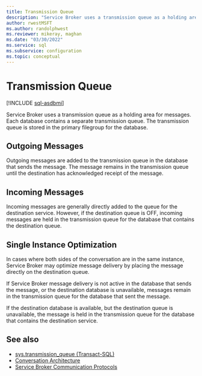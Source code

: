 ```yaml
---
title: Transmission Queue
description: "Service Broker uses a transmission queue as a holding area for messages."
author: rwestMSFT
ms.author: randolphwest
ms.reviewer: mikeray, maghan
ms.date: "03/30/2022"
ms.service: sql
ms.subservice: configuration
ms.topic: conceptual
---
```


# Transmission Queue

[!INCLUDE [sql-asdbmi](../../includes/applies-to-version/sql-asdbmi.md)]

Service Broker uses a transmission queue as a holding area for messages. Each database contains a separate transmission queue. The transmission queue is stored in the primary filegroup for the database.

## Outgoing Messages

Outgoing messages are added to the transmission queue in the database that sends the message. The message remains in the transmission queue until the destination has acknowledged receipt of the message.

## Incoming Messages

Incoming messages are generally directly added to the queue for the destination service. However, if the destination queue is OFF, incoming messages are held in the transmission queue for the database that contains the destination queue.

## Single Instance Optimization

In cases where both sides of the conversation are in the same instance, Service Broker may optimize message delivery by placing the message directly on the destination queue.

If Service Broker message delivery is not active in the database that sends the message, or the destination database is unavailable, messages remain in the transmission queue for the database that sent the message.

If the destination database is available, but the destination queue is unavailable, the message is held in the transmission queue for the database that contains the destination service.

## See also

- [sys.transmission_queue (Transact-SQL)](../../relational-databases/system-catalog-views/sys-transmission-queue-transact-sql.md)
- [Conversation Architecture](conversation-architecture.md)
- [Service Broker Communication Protocols](service-broker-communication-protocols.md)